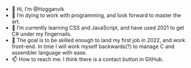 - 👋 Hi, I’m @Hogganvik
- 👀 I’m dying to work with programming, and look forward to master the art.
- 🌱 I’m currently learning CSS and JavaScript, and have used 2021 to get C# under my fingernails.
- 💞️ The goal is to be skilled enough to land my first job in 2022, and work front-end. In time I will work myself backwards(?) to manage C and assembler language with ease.
- 📫 How to reach me: I think there is a contact button in GitHub. 

<!---
Hogganvik/Hogganvik is a ✨ special ✨ repository because its `README.md` (this file) appears on your GitHub profile.
You can click the Preview link to take a look at your changes.
--->
